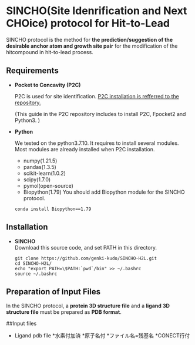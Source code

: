 # SINCHO(Site Idenrification and Next CHOice) protocol for Hit-to-Lead

SINCHO protocol is the method for **the prediction/suggestion of the desirable anchor atom and growth site pair** for the modification of the hitcompound in hit-to-lead process.

## Requirements
* **Pocket to Concavity (P2C)**

  P2C is used for site identification.
  [P2C installation is refferred to the repository.](https://github.com/genki-kudo/Pocket-to-Concavity)
  
  (This guide in the P2C repository includes to install P2C, Fpocket2 and Python3. )

* **Python**

  We tested on the python3.7.10.
  It requires to install several modules. Most modules are already installed when P2C installation.
  * numpy(1.21.5)
  * pandas(1.3.5)
  * scikit-learn(1.0.2)
  * scipy(1.7.0)
  * pymol(open-source)
  * Biopython(1.79)
  You should add Biopython module for the SINCHO protocol.
  ```
  conda install Biopython==1.79
  ```


## Installation
* **SINCHO**  
  Download this source code, and set PATH in this directory.  
  ```
  git clone https://github.com/genki-kudo/SINCHO-H2L.git
  cd SINCHO-H2L/
  echo "export PATH=\$PATH:`pwd`/bin" >> ~/.bashrc
  source ~/.bashrc
  ```

## Preparation of Input Files

In the SINCHO protocol, a **protein 3D structure file** and a **ligand 3D structure file** must be prepared as **PDB format**.


  
##Input files
* Ligand pdb file
  *水素付加済
  *原子名付
  *ファイル名=残基名
  *CONECT行付
